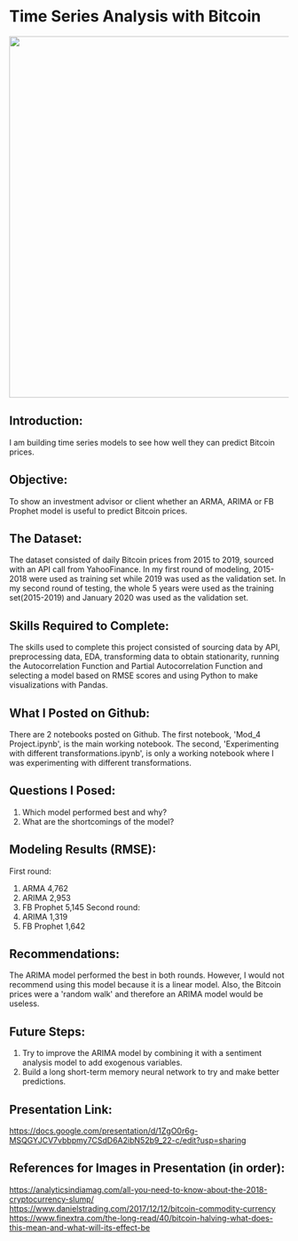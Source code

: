 # Time Series Analysis with Bitcoin

<img src="images/CASIO%20duck%20curve%202020-06-29%20at%203.16.36%20PM.png" width="650">

## Introduction:
I am building time series models to see how well they can predict Bitcoin prices.

## Objective:
To show an investment advisor or client whether an ARMA, ARIMA or FB Prophet model is useful to predict Bitcoin prices.

## The Dataset:
The dataset consisted of daily Bitcoin prices from 2015 to 2019, sourced with an API call from YahooFinance. In my first round of modeling, 2015-2018 were used as training set while 2019 was used as the validation set. In my second round of testing, the whole 5 years were used as the training set(2015-2019) and January 2020 was used as the validation set.

## Skills Required to Complete:
The skills used to complete this project consisted of sourcing data by API, preprocessing data, EDA, transforming data to obtain stationarity, running the Autocorrelation Function and Partial Autocorrelation Function and selecting a model based on RMSE scores and using Python to make visualizations with Pandas.

## What I Posted on Github:
There are 2 notebooks posted on Github. The first notebook, 'Mod_4 Project.ipynb', is the main working notebook. The second, 'Experimenting with different transformations.ipynb', is only a working notebook where I was experimenting with different transformations.

## Questions I Posed:
1. Which model performed best and why?
2. What are the shortcomings of the model?

## Modeling Results (RMSE):
First round:
 1. ARMA 4,762
 2. ARIMA 2,953
 3. FB Prophet 5,145
Second round:
 1. ARIMA 1,319
 2. FB Prophet 1,642

## Recommendations:
The ARIMA model performed the best in both rounds. However, I would not recommend using this model because it is a linear model. Also, the Bitcoin prices were a 'random walk' and therefore an ARIMA model would be useless.

## Future Steps:
1. Try to improve the ARIMA model by combining it with a sentiment analysis model to add exogenous variables.
2. Build a long short-term memory neural network to try and make better predictions.

## Presentation Link:
https://docs.google.com/presentation/d/1ZgO0r6g-MSQGYJCV7vbbpmy7CSdD6A2ibN52b9_22-c/edit?usp=sharing

## References for Images in Presentation (in order):
https://analyticsindiamag.com/all-you-need-to-know-about-the-2018-cryptocurrency-slump/ \
https://www.danielstrading.com/2017/12/12/bitcoin-commodity-currency \
https://www.finextra.com/the-long-read/40/bitcoin-halving-what-does-this-mean-and-what-will-its-effect-be

